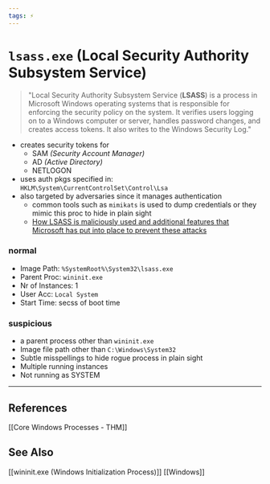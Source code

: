 ```yaml
---
tags: ⚡
---
```


# `lsass.exe` (Local Security Authority Subsystem Service)
> "Local Security Authority Subsystem Service (**LSASS**) is a process in Microsoft Windows operating systems that is responsible for enforcing the security policy on the system. It verifies users logging on to a Windows computer or server, handles password changes, and creates access tokens. It also writes to the Windows Security Log."

- creates security tokens for 
	- SAM *(Security Account Manager)*
	- AD *(Active Directory)*
	- NETLOGON
- uses auth pkgs specified in: `HKLM\System\CurrentControlSet\Control\Lsa`
- also targeted by adversaries since it manages authentication
	- common tools such as `mimikats` is used to dump credentials or they mimic this proc to hide in plain sight
	- [How LSASS is maliciously used and additional features that Microsoft has put into place to prevent these attacks](https://yungchou.wordpress.com/2016/03/14/an-introduction-of-windows-10-credential-guard/)

### normal
- Image Path: `%SystemRoot%\System32\lsass.exe`
- Parent Proc: `wininit.exe`
- Nr of Instances: 1
- User Acc: `Local System`
- Start Time: secss of boot time

### suspicious
- a parent process other than `wininit.exe`
- Image file path other than `C:\Windows\System32`
- Subtle misspellings to hide rogue process in plain sight
- Multiple running instances
- Not running as SYSTEM



---

## References
[[Core Windows Processes - THM]]

## See Also
[[wininit.exe (Windows Initialization Process)]]
[[Windows]]
